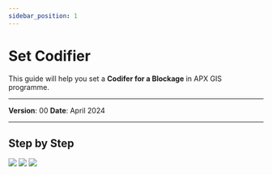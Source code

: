 ```yaml
---
sidebar_position: 1
---
```

# Set Codifier

This guide will help you set a **Codifer for a Blockage** in APX GIS programme.

------------

**Version**: 00
**Date**: April 2024

------------
## **Step by Step**

![](/img/7.Blockages/blockages-codifier01.png)
![](/img/7.Blockages/blockages-codifier02.png)
![](/img/7.Blockages/blockages-codifier03.png)